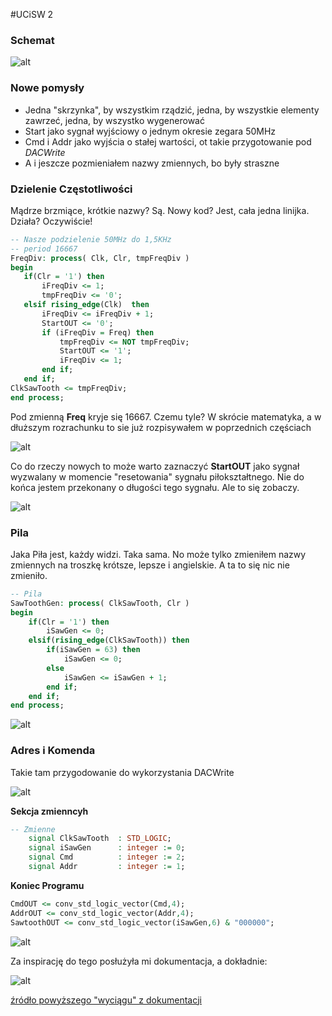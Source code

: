 #UCiSW 2

### Schemat

![alt](http://i.imgur.com/9A95KUD.png)

### Nowe pomysły

 * Jedna "skrzynka", by wszystkim rządzić, jedna, by wszystkie elementy zawrzeć, jedna, by wszystko wygenerować
 * Start jako sygnał wyjściowy o jednym okresie zegara 50MHz
 * Cmd i Addr jako wyjścia o stałej wartości, ot takie przygotowanie pod *DACWrite*
 * A i jeszcze pozmieniałem nazwy zmiennych, bo były straszne

### Dzielenie Częstotliwości

Mądrze brzmiące, krótkie nazwy? Są. Nowy kod? Jest, cała jedna linijka. Działa? Oczywiście!

 ```vhd
-- Nasze podzielenie 50MHz do 1,5KHz
-- period 16667
FreqDiv: process( Clk, Clr, tmpFreqDiv )
begin
	if(Clr = '1') then 
		iFreqDiv <= 1;
		tmpFreqDiv <= '0';
	elsif rising_edge(Clk)  then
		iFreqDiv <= iFreqDiv + 1;
		StartOUT <= '0';
		if (iFreqDiv = Freq) then
			tmpFreqDiv <= NOT tmpFreqDiv;
			StartOUT <= '1';
			iFreqDiv <= 1;
		end if;
	end if;
ClkSawTooth <= tmpFreqDiv;
end process;
 ```

Pod zmienną **Freq** kryje się 16667. Czemu tyle? W skrócie matematyka, a w dłuższym rozrachunku to sie już rozpisywałem w poprzednich częściach

![alt](http://i.imgur.com/V4frTau.png)

Co do rzeczy nowych to może warto zaznaczyć **StartOUT** jako sygnał wyzwalany w momencie "resetowania" sygnału piłokształtnego. Nie do końca jestem przekonany o długości tego sygnału. Ale to się zobaczy.

![alt](http://i.imgur.com/blelWx9.png)

### Pila

Jaka Piła jest, każdy widzi. Taka sama. No może tylko zmieniłem nazwy zmiennych na troszkę krótsze, lepsze i angielskie. A ta to się nic nie zmieniło.

```vhd
-- Pila
SawToothGen: process( ClkSawTooth, Clr )
begin
	if(Clr = '1') then
        iSawGen <= 0;
    elsif(rising_edge(ClkSawTooth)) then
        if(iSawGen = 63) then
            iSawGen <= 0;
        else
            iSawGen <= iSawGen + 1;
        end if;
    end if;
end process;
```
![alt](http://i.imgur.com/eQ7sZtU.png)

### Adres i Komenda

Takie tam przygodowanie do wykorzystania DACWrite

![alt](http://www.zsk.ict.pwr.wroc.pl/zsk_ftp/fpga/DACWrite.PNG)

**Sekcja zmienncyh**
```vhd
-- Zmienne
	signal ClkSawTooth 	: STD_LOGIC;
	signal iSawGen 		: integer := 0;
	signal Cmd 			: integer := 2;
	signal Addr 		: integer := 1;
```

**Koniec Programu**
```vhd
CmdOUT <= conv_std_logic_vector(Cmd,4);
AddrOUT <= conv_std_logic_vector(Addr,4);
SawtoothOUT <= conv_std_logic_vector(iSawGen,6) & "000000";
```
![alt](http://i.imgur.com/hydus0H.png)

Za inspirację do tego posłużyła mi dokumentacja, a dokładnie:

![alt](http://i.imgur.com/TiqcBeq.png)

[źródło powyższego "wyciągu" z dokumentacji](https://www.xilinx.com/support/documentation/boards_and_kits/ug230.pdf)

